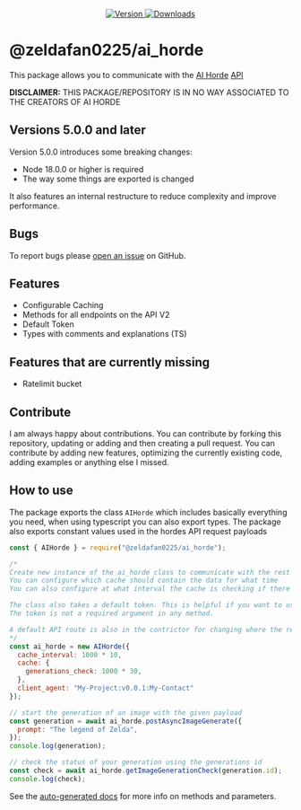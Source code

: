<!-- markdownlint-disable MD033 MD041 -->
<div align="center">
    <p>
        <a href="https://www.npmjs.com/package/@zeldafan0225/ai_horde">
            <img src="https://img.shields.io/npm/v/@zeldafan0225/ai_horde.svg?maxAge=3600&style=flat&logo=npm&color=ff5540" alt="Version" />
        </a>
        <a href="https://www.npmjs.com/package/@zeldafan0225/ai_horde">
            <img src="https://img.shields.io/npm/dt/@zeldafan0225/ai_horde.svg?maxAge=3600&style=flat&logo=npm&color=ff5540" alt="Downloads" />
        </a>
    </p>
</div>

# @zeldafan0225/ai_horde

This package allows you to communicate with the [AI Horde](https://aihorde.net/) [API](https://aihorde.net/)

**DISCLAIMER:**
THIS PACKAGE/REPOSITORY IS IN NO WAY ASSOCIATED TO THE CREATORS OF AI HORDE

## Versions 5.0.0 and later

Version 5.0.0 introduces some breaking changes:
- Node 18.0.0 or higher is required
- The way some things are exported is changed

It also features an internal restructure to reduce complexity and improve performance.

## Bugs

To report bugs please [open an issue](https://github.com/ZeldaFan0225/ai_horde) on GitHub.

## Features

- Configurable Caching
- Methods for all endpoints on the API V2
- Default Token
- Types with comments and explanations (TS)

## Features that are currently missing

- Ratelimit bucket

## Contribute

I am always happy about contributions. You can contribute by forking this repository, updating or adding and then creating a pull request.
You can contribute by adding new features, optimizing the currently existing code, adding examples or anything else I missed.

## How to use

The package exports the class `AIHorde` which includes basically everything you need, when using typescript you can also export types.
The package also exports constant values used in the hordes API request payloads

```js
const { AIHorde } = require("@zeldafan0225/ai_horde");

/*
Create new instance of the ai_horde class to communicate with the rest API
You can configure which cache should contain the data for what time
You can also configure at what interval the cache is checking if there are any data that should be deleted

The class also takes a default token. This is helpful if you want to use this package only using your own token.
The token is not a required argument in any method.

A default API route is also in the contrictor for changing where the requests are directed to (e.g. when using a subdomain like https://test.aihorde.net)
*/
const ai_horde = new AIHorde({
  cache_interval: 1000 * 10,
  cache: {
    generations_check: 1000 * 30,
  },
  client_agent: "My-Project:v0.0.1:My-Contact"
});

// start the generation of an image with the given payload
const generation = await ai_horde.postAsyncImageGenerate({
  prompt: "The legend of Zelda",
});
console.log(generation);

// check the status of your generation using the generations id
const check = await ai_horde.getImageGenerationCheck(generation.id);
console.log(check);
```

See the [auto-generated docs](./docs/classes/export_.md) for more info on methods and parameters.
